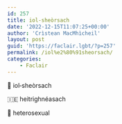 ```yaml
---
id: 257
title: iol‑sheòrsach
date: '2022-12-15T11:07:25+00:00'
author: 'Crìstean MacMhìcheil'
layout: post
guid: 'https://faclair.lgbt/?p=257'
permalink: /iol%e2%80%91sheorsach/
categories:
    - Faclair
---
```


&#x1f3f4;&#xe0067;&#xe0062;&#xe0073;&#xe0063;&#xe0074;&#xe007f; iol‑sheòrsach

&#x1f1ee;&#x1f1ea; heitrighnéasach

&#x1f3f4;&#xe0067;&#xe0062;&#xe0065;&#xe006e;&#xe0067;&#xe007f; heterosexual
